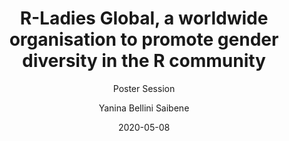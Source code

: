 ---
title: "R-Ladies Global, a worldwide organisation to promote gender diversity in the R community"
subtitle: "Poster Session"
excerpt: "EGU General Assembly 2020 was held on-line. During the conference [Claudia Vitolo](https://twitter.com/clavitolo) and I had the opportunity to share with the attendees the [R-Ladies](https://rladies.org/) initiative. "
date: 2020-05-08
date_end: "2020-05-08T10:00:00Z"
author: "Yanina Bellini Saibene"
location: "Online (Europe)"
event: "EGU General Assembly 2020"
event_url: https://www.egu2020.eu/
draft: false
# layout options: single, single-sidebar
layout: single
categories:
- Poster Session
- English
- R
- Communities
tags:
- RSE
- R
- Communities
links:
- icon: images
  icon_pack: fas
  name: slides 
  url: https://presentations.copernicus.org/EGU2020/EGU2020-20530_presentation.pdf
- icon: book
  icon_pack: fas
  name: Paper
  url: https://meetingorganizer.copernicus.org/EGU2020/EGU2020-20530.html
---